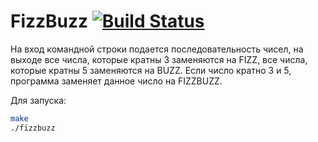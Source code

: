 # FizzBuzz [![Build Status](https://travis-ci.org/inedostoev/FizzBuzz.svg?branch=master)](https://travis-ci.org/inedostoev/FizzBuzz)

На вход командной строки подается последовательность чисел, на выходе все числа, которые кратны 3 заменяются на FIZZ, все числа, которые кратны 5 заменяются на BUZZ. Если число кратно 3 и 5, программа заменяет данное число на FIZZBUZZ. 

Для запуска:
```bash
make
./fizzbuzz
```
